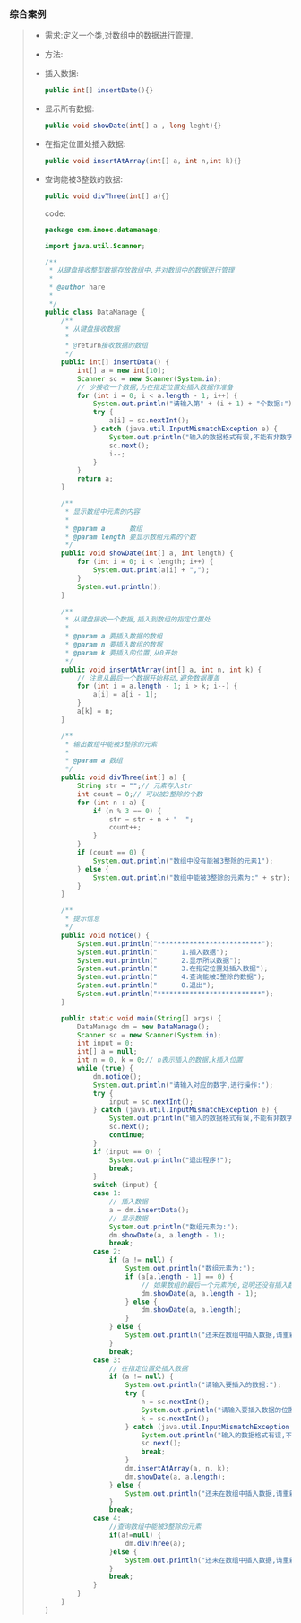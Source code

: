 ### 综合案例

> * 需求:定义一个类,对数组中的数据进行管理.
>
> * 方法:
>
> * 插入数据:
>
>   ```java
>   public int[] insertDate(){}
>   ```
>
> * 显示所有数据:
>
>   ```java
>   public void showDate(int[] a , long leght){}
>   ```
>
> * 在指定位置处插入数据:
>
>   ```java
>   public void insertAtArray(int[] a, int n,int k){}
>   ```
>
> * 查询能被3整数的数据:
>
>   ```java
>   public void divThree(int[] a){}
>   ```
>
>   code:
>
>   ```java
>   package com.imooc.datamanage;
>   
>   import java.util.Scanner;
>   
>   /**
>    * 从键盘接收整型数据存放数组中,并对数组中的数据进行管理
>    * 
>    * @author hare
>    *
>    */
>   public class DataManage {
>   	/**
>   	 * 从键盘接收数据
>   	 * 
>   	 * @return接收数据的数组
>   	 */
>   	public int[] insertData() {
>   		int[] a = new int[10];
>   		Scanner sc = new Scanner(System.in);
>   		// 少接收一个数据,为在指定位置处插入数据作准备
>   		for (int i = 0; i < a.length - 1; i++) {
>   			System.out.println("请输入第" + (i + 1) + "个数据:");
>   			try {
>   				a[i] = sc.nextInt();
>   			} catch (java.util.InputMismatchException e) {
>   				System.out.println("输入的数据格式有误,不能有非数字");
>   				sc.next();
>   				i--;
>   			}
>   		}
>   		return a;
>   	}
>   
>   	/**
>   	 * 显示数组中元素的内容
>   	 * 
>   	 * @param a      数组
>   	 * @param length 要显示数组元素的个数
>   	 */
>   	public void showDate(int[] a, int length) {
>   		for (int i = 0; i < length; i++) {
>   			System.out.print(a[i] + ",");
>   		}
>   		System.out.println();
>   	}
>   
>   	/**
>   	 * 从键盘接收一个数据,插入到数组的指定位置处
>   	 * 
>   	 * @param a 要插入数据的数组
>   	 * @param n 要插入数组的数据
>   	 * @param k 要插入的位置,从0开始
>   	 */
>   	public void insertAtArray(int[] a, int n, int k) {
>   		// 注意从最后一个数据开始移动,避免数据覆盖
>   		for (int i = a.length - 1; i > k; i--) {
>   			a[i] = a[i - 1];
>   		}
>   		a[k] = n;
>   	}
>   
>   	/**
>   	 * 输出数组中能被3整除的元素
>   	 * 
>   	 * @param a 数组
>   	 */
>   	public void divThree(int[] a) {
>   		String str = "";// 元素存入str
>   		int count = 0;// 可以被3整除的个数
>   		for (int n : a) {
>   			if (n % 3 == 0) {
>   				str = str + n + "  ";
>   				count++;
>   			}
>   		}
>   		if (count == 0) {
>   			System.out.println("数组中没有能被3整除的元素1");
>   		} else {
>   			System.out.println("数组中能被3整除的元素为:" + str);
>   		}
>   	}
>   
>   	/**
>   	 * 提示信息
>   	 */
>   	public void notice() {
>   		System.out.println("**************************");
>   		System.out.println("      1.插入数据");
>   		System.out.println("      2.显示所以数据");
>   		System.out.println("      3.在指定位置处插入数据");
>   		System.out.println("      4.查询能被3整除的数据");
>   		System.out.println("      0.退出");
>   		System.out.println("**************************");
>   	}
>   
>   	public static void main(String[] args) {
>   		DataManage dm = new DataManage();
>   		Scanner sc = new Scanner(System.in);
>   		int input = 0;
>   		int[] a = null;
>   		int n = 0, k = 0;// n表示插入的数据,k插入位置
>   		while (true) {
>   			dm.notice();
>   			System.out.println("请输入对应的数字,进行操作:");
>   			try {
>   				input = sc.nextInt();
>   			} catch (java.util.InputMismatchException e) {
>   				System.out.println("输入的数据格式有误,不能有非数字!");
>   				sc.next();
>   				continue;
>   			}
>   			if (input == 0) {
>   				System.out.println("退出程序!");
>   				break;
>   			}
>   			switch (input) {
>   			case 1:
>   				// 插入数据
>   				a = dm.insertData();
>   				// 显示数据
>   				System.out.println("数组元素为:");
>   				dm.showDate(a, a.length - 1);
>   				break;
>   			case 2:
>   				if (a != null) {
>   					System.out.println("数组元素为:");
>   					if (a[a.length - 1] == 0) {
>   						// 如果数组的最后一个元素为0,说明还没有插入数据,因此不显示最后一个元素
>   						dm.showDate(a, a.length - 1);
>   					} else {
>   						dm.showDate(a, a.length);
>   					}
>   				} else {
>   					System.out.println("还未在数组中插入数据,请重新选择操作!");
>   				}
>   				break;
>   			case 3:
>   				// 在指定位置处插入数据
>   				if (a != null) {
>   					System.out.println("请输入要插入的数据:");
>   					try {
>   						n = sc.nextInt();
>   						System.out.println("请输入要插入数据的位置:");
>   						k = sc.nextInt();
>   					} catch (java.util.InputMismatchException e) {
>   						System.out.println("输入的数据格式有误,不能有非数字!");
>   						sc.next();
>   						break;
>   					}
>   					dm.insertAtArray(a, n, k);
>   					dm.showDate(a, a.length);
>   				} else {
>   					System.out.println("还未在数组中插入数据,请重新选择操作!");
>   				}
>   				break;
>   			case 4:
>   				//查询数组中能被3整除的元素
>   				if(a!=null) {
>   					dm.divThree(a);
>   				}else {
>   					System.out.println("还未在数组中插入数据,请重新选择操作!");
>   				}
>   				break;
>   			}
>   		}
>   	}
>   }
>   ```
>
>   

